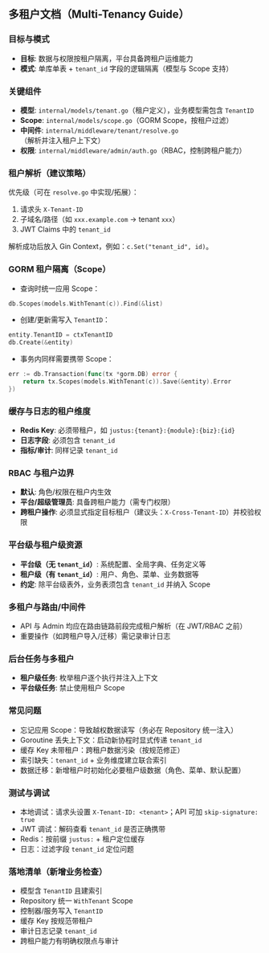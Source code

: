 ## 多租户文档（Multi-Tenancy Guide）

### 目标与模式

- **目标**: 数据与权限按租户隔离，平台具备跨租户运维能力
- **模式**: 单库单表 + `tenant_id` 字段的逻辑隔离（模型与 Scope 支持）

### 关键组件

- **模型**: `internal/models/tenant.go`（租户定义），业务模型需包含 `TenantID`
- **Scope**: `internal/models/scope.go`（GORM Scope，按租户过滤）
- **中间件**: `internal/middleware/tenant/resolve.go`（解析并注入租户上下文）
- **权限**: `internal/middleware/admin/auth.go`（RBAC，控制跨租户能力）

### 租户解析（建议策略）

优先级（可在 `resolve.go` 中实现/拓展）：

1. 请求头 `X-Tenant-ID`
2. 子域名/路径（如 `xxx.example.com` → tenant `xxx`）
3. JWT Claims 中的 `tenant_id`

解析成功后放入 Gin Context，例如：`c.Set("tenant_id", id)`。

### GORM 租户隔离（Scope）

- 查询时统一应用 Scope：

```go
db.Scopes(models.WithTenant(c)).Find(&list)
```

- 创建/更新需写入 `TenantID`：

```go
entity.TenantID = ctxTenantID
db.Create(&entity)
```

- 事务内同样需要携带 Scope：

```go
err := db.Transaction(func(tx *gorm.DB) error {
    return tx.Scopes(models.WithTenant(c)).Save(&entity).Error
})
```

### 缓存与日志的租户维度

- **Redis Key**: 必须带租户，如 `justus:{tenant}:{module}:{biz}:{id}`
- **日志字段**: 必须包含 `tenant_id`
- **指标/审计**: 同样记录 `tenant_id`

### RBAC 与租户边界

- **默认**: 角色/权限在租户内生效
- **平台/超级管理员**: 具备跨租户能力（需专门权限）
- **跨租户操作**: 必须显式指定目标租户（建议头：`X-Cross-Tenant-ID`）并校验权限

### 平台级与租户级资源

- **平台级（无 `tenant_id`）**: 系统配置、全局字典、任务定义等
- **租户级（有 `tenant_id`）**: 用户、角色、菜单、业务数据等
- **约定**: 除平台级表外，业务表须包含 `tenant_id` 并纳入 Scope

### 多租户与路由/中间件

- API 与 Admin 均应在路由链路前段完成租户解析（在 JWT/RBAC 之前）
- 重要操作（如跨租户导入/迁移）需记录审计日志

### 后台任务与多租户

- **租户级任务**: 枚举租户逐个执行并注入上下文
- **平台级任务**: 禁止使用租户 Scope

### 常见问题

- 忘记应用 Scope：导致越权数据读写（务必在 Repository 统一注入）
- Goroutine 丢失上下文：启动新协程时显式传递 `tenant_id`
- 缓存 Key 未带租户：跨租户数据污染（按规范修正）
- 索引缺失：`tenant_id` + 业务维度建立联合索引
- 数据迁移：新增租户时初始化必要租户级数据（角色、菜单、默认配置）

### 测试与调试

- 本地调试：请求头设置 `X-Tenant-ID: <tenant>`；API 可加 `skip-signature: true`
- JWT 调试：解码查看 `tenant_id` 是否正确携带
- Redis：按前缀 `justus:` + 租户定位缓存
- 日志：过滤字段 `tenant_id` 定位问题

### 落地清单（新增业务检查）

- 模型含 `TenantID` 且建索引
- Repository 统一 `WithTenant` Scope
- 控制器/服务写入 `TenantID`
- 缓存 Key 按规范带租户
- 审计日志记录 `tenant_id`
- 跨租户能力有明确权限点与审计
